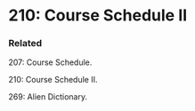 # 210: Course Schedule II

### Related
207: Course Schedule.

210: Course Schedule II.

269: Alien Dictionary.